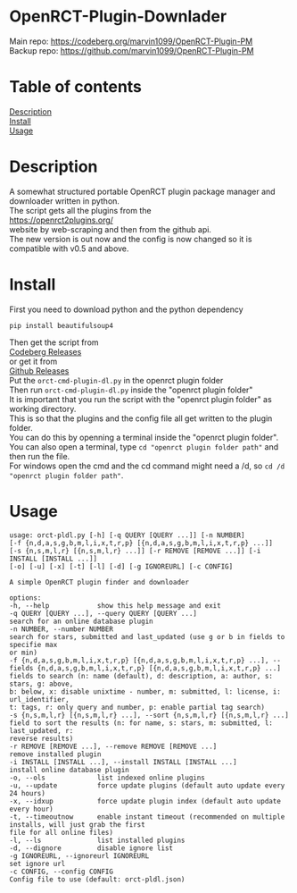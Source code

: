 # OpenRCT-Plugin-Downlader
Main repo: https://codeberg.org/marvin1099/OpenRCT-Plugin-PM  
Backup repo: https://github.com/marvin1099/OpenRCT-Plugin-PM  

# Table of contents
[Description](#description)  
[Install](#install)  
[Usage](#usage)  

# Description
A somewhat structured portable OpenRCT plugin package manager and downloader written in python.  
The script gets all the plugins from the   
https://openrct2plugins.org/  
website by web-scraping and then from the github api.  
The new version is out now and the config is now changed so it is compatible with v0.5 and above.

# Install
First you need to download python and the python dependency   

    pip install beautifulsoup4  
Then get the script from  
[Codeberg Releases](https://codeberg.org/marvin1099/OpenRCT-Plugin-PM/releases)  
or get it from  
[Github Releases](https://github.com/marvin1099/OpenRCT-Plugin-PM/releases)  
Put the ```orct-cmd-plugin-dl.py``` in the openrct plugin folder  
Then run ```orct-cmd-plugin-dl.py``` inside the "openrct plugin folder"  
It is important that you run the script with the "openrct plugin folder" as working directory.  
This is so that the plugins and the config file all get written to the plugin folder.  
You can do this by openning a terminal inside the "openrct plugin folder".  
You can also open a terminal, type ```cd "openrct plugin folder path"``` and then run the file.  
For windows open the cmd and the cd command might need a /d, so ```cd /d "openrct plugin folder path"```.  

# Usage
    usage: orct-pldl.py [-h] [-q QUERY [QUERY ...]] [-n NUMBER]
    [-f {n,d,a,s,g,b,m,l,i,x,t,r,p} [{n,d,a,s,g,b,m,l,i,x,t,r,p} ...]]
    [-s {n,s,m,l,r} [{n,s,m,l,r} ...]] [-r REMOVE [REMOVE ...]] [-i INSTALL [INSTALL ...]]
    [-o] [-u] [-x] [-t] [-l] [-d] [-g IGNOREURL] [-c CONFIG]

    A simple OpenRCT plugin finder and downloader

    options:
    -h, --help            show this help message and exit
    -q QUERY [QUERY ...], --query QUERY [QUERY ...]
    search for an online database plugin
    -n NUMBER, --number NUMBER
    search for stars, submitted and last_updated (use g or b in fields to specifie max
    or min)
    -f {n,d,a,s,g,b,m,l,i,x,t,r,p} [{n,d,a,s,g,b,m,l,i,x,t,r,p} ...], --fields {n,d,a,s,g,b,m,l,i,x,t,r,p} [{n,d,a,s,g,b,m,l,i,x,t,r,p} ...]
    fields to search (n: name (default), d: description, a: author, s: stars, g: above,
    b: below, x: disable unixtime - number, m: submitted, l: license, i: url_identifier,
    t: tags, r: only query and number, p: enable partial tag search)
    -s {n,s,m,l,r} [{n,s,m,l,r} ...], --sort {n,s,m,l,r} [{n,s,m,l,r} ...]
    field to sort the results (n: for name, s: stars, m: submitted, l: last_updated, r:
    reverse results)
    -r REMOVE [REMOVE ...], --remove REMOVE [REMOVE ...]
    remove installed plugin
    -i INSTALL [INSTALL ...], --install INSTALL [INSTALL ...]
    install online database plugin
    -o, --ols             list indexed online plugins
    -u, --update          force update plugins (default auto update every 24 hours)
    -x, --idxup           force update plugin index (default auto update every hour)
    -t, --timeoutnow      enable instant timeout (recommended on multiple installs, will just grab the first
    file for all online files)
    -l, --ls              list installed plugins
    -d, --dignore         disable ignore list
    -g IGNOREURL, --ignoreurl IGNOREURL
    set ignore url
    -c CONFIG, --config CONFIG
    Config file to use (default: orct-pldl.json)
